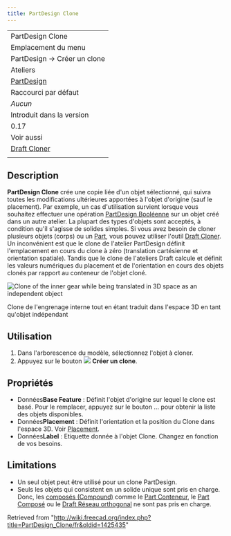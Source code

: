 ```yaml
---
title: PartDesign Clone
---
```

|  |
| --- |
| PartDesign Clone |
| Emplacement du menu |
| PartDesign → Créer un clone |
| Ateliers |
| [PartDesign](/PartDesign_Workbench/fr "PartDesign Workbench/fr") |
| Raccourci par défaut |
| *Aucun* |
| Introduit dans la version |
| 0.17 |
| Voir aussi |
| [Draft Cloner](/Draft_Clone/fr "Draft Clone/fr") |
|  |

## Description

**PartDesign Clone** crée une copie liée d'un objet sélectionné, qui suivra toutes les modifications ultérieures apportées à l'objet d'origine (sauf le placement). Par exemple, un cas d'utilisation survient lorsque vous souhaitez effectuer une opération [PartDesign Booléenne](/PartDesign_Boolean/fr "PartDesign Boolean/fr") sur un objet créé dans un autre atelier. La plupart des types d'objets sont acceptés, à condition qu'il s'agisse de solides simples. Si vous avez besoin de cloner plusieurs objets (corps) ou un [Part](/Std_Part/fr "Std Part/fr"), vous pouvez utiliser l'outil [Draft Cloner](/Draft_Clone/fr "Draft Clone/fr"). Un inconvénient est que le clone de l'atelier PartDesign définit l'emplacement en cours du clone à zéro (translation cartésienne et orientation spatiale). Tandis que le clone de l'ateliers Draft calcule et définit les valeurs numériques du placement et de l'orientation en cours des objets clonés par rapport au conteneur de l'objet cloné.

![Clone of the inner gear while being translated in 3D space as an independent object](/images/Clone.png)

Clone de l'engrenage interne tout en étant traduit dans l'espace 3D en tant qu'objet indépendant

## Utilisation

1. Dans l'arborescence du modèle, sélectionnez l'objet à cloner.
2. Appuyez sur le bouton ![](/images/PartDesign_Clone.svg) **Créer un clone**.

## Propriétés

* Données**Base Feature** : Définit l'objet d'origine sur lequel le clone est basé. Pour le remplacer, appuyez sur le bouton ... pour obtenir la liste des objets disponibles.
* Données**Placement** : Définit l'orientation et la position du Clone dans l'espace 3D. Voir [Placement](/Placement/fr "Placement/fr").
* Données**Label** : Etiquette donnée à l'objet Clone. Changez en fonction de vos besoins.

## Limitations

* Un seul objet peut être utilisé pour un clone PartDesign.
* Seuls les objets qui consistent en un solide unique sont pris en charge. Donc, les [composés (Compound)](/Glossary/fr#Compound "Glossary/fr") comme le [Part Conteneur](/Std_Part/fr "Std Part/fr"), le [Part Composé](/Part_Compound/fr "Part Compound/fr") ou le [Draft Réseau orthogonal](/Draft_OrthoArray/fr "Draft OrthoArray/fr") ne sont pas pris en charge.

Retrieved from "<http://wiki.freecad.org/index.php?title=PartDesign_Clone/fr&oldid=1425435>"
